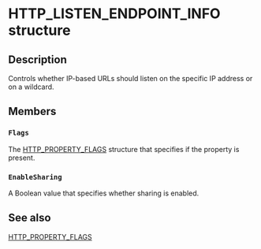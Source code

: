 # HTTP_LISTEN_ENDPOINT_INFO structure

## Description

Controls whether IP-based URLs should listen on the specific IP address or on a wildcard.

## Members

### `Flags`

The [HTTP_PROPERTY_FLAGS](https://learn.microsoft.com/windows/desktop/api/http/ns-http-http_property_flags) structure that specifies if the property is present.

### `EnableSharing`

A Boolean value that specifies whether sharing is enabled.

## See also

[HTTP_PROPERTY_FLAGS](https://learn.microsoft.com/windows/desktop/api/http/ns-http-http_property_flags)
